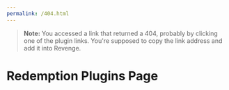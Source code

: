 ```yaml
---
permalink: /404.html
---
```

> **Note:** You accessed a link that returned a 404, probably by clicking one of the plugin links. You're supposed to copy the link address and add it into Revenge.

# Redemption Plugins Page
